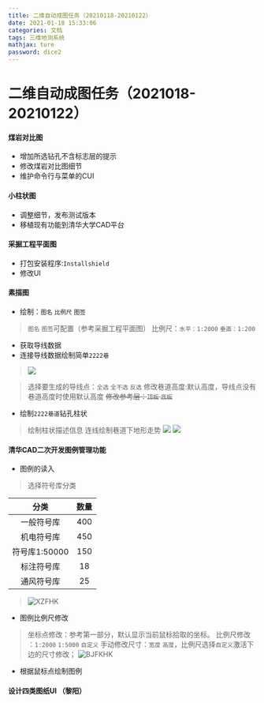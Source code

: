 ```yaml
---
title: 二维自动成图任务（20210118-20210122）
date: 2021-01-18 15:33:06
categories: 文档
tags: 三维地测系统
mathjax: ture
password: dice2
---
```


# 二维自动成图任务（2021018-20210122）

#### 煤岩对比图
* 增加所选钻孔不含标志层的提示
* 修改煤岩对比图细节
* 维护命令行与菜单的CUI

#### 小柱状图

* 调整细节，发布测试版本
* 移植现有功能到清华大学CAD平台

#### 采掘工程平面图
* 打包安装程序:`Installshield`
* 修改UI

#### 素描图

* 绘制：`图名` `比例尺` `图签`
> `图名` `图签`可配置（参考采掘工程平面图）
> 比例尺：`水平：1:2000` `垂直：1:200`
* 获取导线数据
* 连接导线数据绘制简单`2222巷`
> ![](15956506424212.jpg)

> 选择要生成的导线点：`全选` `全不选` `反选`
> 修改巷道高度:默认高度，导线点没有巷道高度时使用默认高度
> ~~修改参考层：`顶板` `底板`~~

* 绘制`2222巷道`钻孔柱状
> 绘制柱状描述信息
> 连线绘制巷道下地形走势
> ![](16094060064982.jpg)
> ![](16094053747551.jpg)

#### 清华CAD二次开发图例管理功能
* 图例的读入
> 选择符号库分类

|  分类   |  数量  |
|:---:|:---:|
|   一般符号库  |   400  |
|   机电符号库  |   450  |
|   符号库1:50000  |   150  |
|   标注符号库  |   18  |
|   通风符号库  |   25  |

> ![XZFHK](XZFHK.jpg)

* 图例比例尺修改
> 坐标点修改：参考第一部分，默认显示当前鼠标拾取的坐标。
> 比例尺修改 ：`1:2000` `1:5000` `自定义`
> 手动修改尺寸：`宽度` `高度`，比例尺选择`自定义`激活下边的尺寸修改；
> ![BJFKHK](BJFKHK.jpg)

* 根据鼠标点绘制图例

#### 设计四类图纸UI （黎阳）